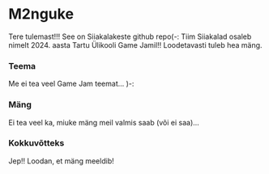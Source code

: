 # M2nguke
Tere tulemast!!!
See on Siiakalakeste github repo(-:
Tiim Siiakalad osaleb nimelt 2024. aasta Tartu Ülikooli Game Jamil!! Loodetavasti tuleb hea mäng.

### Teema
Me ei tea veel Game Jam teemat... )-:

### Mäng
Ei tea veel ka, miuke mäng meil valmis saab (või ei saa)...

### Kokkuvõtteks
Jep!! Loodan, et mäng meeldib!
